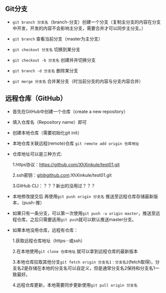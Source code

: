 ## Git分支

- `git branch 分支名`（branch-分支）创建一个分支（复制主分支的内容在分支中开发，开发的内容不会影响主分支，需要合并才可以同步主分支。）

- `git branch` 查看当前分支（master为主分支）

- `git checkout 分支名`  切换到某分支

- `git checkout -b 分支名`  创建并并切换分支

- `git branch -d 分支名`  删除某分支

- `git merge 分支名`  合并某分支（时当前分支的内容与分支内容合并） 

  

## 远程仓库（GitHub）

- 首先在GitHub中创建一个仓库（create a new repository）

- 填入仓库名（Repository name）即可

- 创建本地仓库（需要初始化git init）

- 本地仓库关联远程(remote)仓库  `git remote add origin 仓库地址`

- 仓库地址可以是三种方式:

  1.https协议：https://github.com/XhXinkule/test01.git

  2.ssh密钥：git@github.com:XhXinkule/test01.git

  3.GitHub CLI：？？？新出的没用过？？？

- 本地修改提交后 再使用`git push origin 分支名`  推送至远程仓库存储最新版本，（push-推）

- 如果只有一条分支，可以第一次使用`git push -u origin master`，推送至远程仓库，之后只需要适用`git push`就可以默认推送master分支。

  

- 如果本地没用仓库，远程有仓库：

  1.获取远程仓库地址（https···或ssh）

  2.在本地使用`git clone 仓库地址` 就可以拿到远程仓库的最新版本

  3.本地仓库拉取其他分支`git fetch origin 分支名1：分支名2`(fetch取得)，分支名2是存储在本地的分支名可以自定义，但是通常分支名2保持和分支名1一致最好。

  4.远程仓库更新，本地需要同步更新使用`git pull origin 分支名`

  


